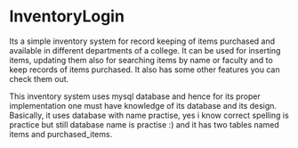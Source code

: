 # InventoryLogin
Its a simple inventory system for record keeping of items purchased and available in different departments of a college. It can be used for inserting items, updating them also for searching items by name or faculty and to keep records of items purchased. It also has some other features you can check them out.



This inventory system uses mysql database and hence for its proper implementation one must have knowledge of its database and its design.
Basically, it uses database with name practise, yes i know correct spelling is practice but still database name is practise :) and it 
has two tables named items and purchased_items.


